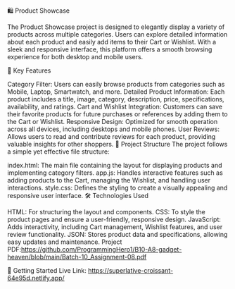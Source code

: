 
🛍️ Product Showcase

The Product Showcase project is designed to elegantly display a variety of products across multiple categories. Users can explore detailed information about each product and easily add items to their Cart or Wishlist. With a sleek and responsive interface, this platform offers a smooth browsing experience for both desktop and mobile users.

🌟 Key Features

Category Filter: Users can easily browse products from categories such as Mobile, Laptop, Smartwatch, and more.
Detailed Product Information: Each product includes a title, image, category, description, price, specifications, availability, and ratings.
Cart and Wishlist Integration: Customers can save their favorite products for future purchases or references by adding them to the Cart or Wishlist.
Responsive Design: Optimized for smooth operation across all devices, including desktops and mobile phones.
User Reviews: Allows users to read and contribute reviews for each product, providing valuable insights for other shoppers.
📜 Project Structure The project follows a simple yet effective file structure:

index.html: The main file containing the layout for displaying products and implementing category filters.
app.js: Handles interactive features such as adding products to the Cart, managing the Wishlist, and handling user interactions.
style.css: Defines the styling to create a visually appealing and responsive user interface.
🛠️ Technologies Used

HTML: For structuring the layout and components.
CSS: To style the product pages and ensure a user-friendly, responsive design.
JavaScript: Adds interactivity, including Cart management, Wishlist features, and user review functionality.
JSON: Stores product data and specifications, allowing easy updates and maintenance.
Project PDF:https://github.com/ProgrammingHero1/B10-A8-gadget-heaven/blob/main/Batch-10_Assignment-08.pdf 

🚀 Getting Started Live Link: https://superlative-croissant-64e95d.netlify.app/